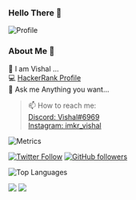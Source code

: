 ### Hello There 👋

![Profile](https://komarev.com/ghpvc/?username=imkrvishal)

### About Me 📌

🔭 I am Vishal ...  
💻 [HackerRank Profile](https://www.hackerrank.com/imkrvishal)  
💬 Ask me Anything you want...

> 📫 How to reach me:  
>  [Discord: Vishal#6969](https://discord.com/users/726287877897584673)  
>  [Instagram: imkr_vishal](https://www.instagram.com/imkr_vishal)

![Metrics](https://metrics.lecoq.io/imkrvishal?template=classic&repositories.forks=true&base.header=0&languages=1&people=1&lines=1&languages.colors=github&languages.threshold=0%25&people.limit=28&people.size=28&people.types=followers%2C%20following&people.thanks=%20Sebbl0508%20&people.identicons=false&people.shuffle=false&config.timezone=Europe%2FCopenhagen)

[![Twitter Follow](https://img.shields.io/twitter/follow/imkrvishal?label=Follow)](https://twitter.com/imkrvishal)
[![GitHub followers](https://img.shields.io/github/followers/imkrvishal?label=Follow&style=social)](https://github.com/imkrvishal)

![Top Languages](https://github-readme-stats.vercel.app/api/top-langs/?username=imkrvishal&count_private=true&theme=dark)

<img src="https://github-readme-streak-stats.herokuapp.com/?user=imkrvishal&theme=calm" class="center">
<img src="https://github-readme-stats.vercel.app/api?username=imkrvishal&count_private=true&show_icons=true&theme=dracula" class="center">
